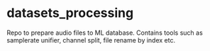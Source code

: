 # datasets_processing

Repo to prepare audio files to ML database. Contains tools such as samplerate unifier, channel split, file rename by index etc.
